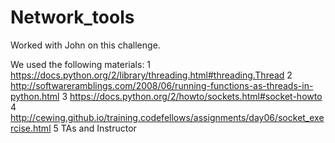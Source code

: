 Network_tools
=============


Worked with John on this challenge.

We used the following materials:
 1 https://docs.python.org/2/library/threading.html#threading.Thread
 2 http://softwareramblings.com/2008/06/running-functions-as-threads-in-python.html
 3 https://docs.python.org/2/howto/sockets.html#socket-howto
 4 http://cewing.github.io/training.codefellows/assignments/day06/socket_exercise.html
 5 TAs and Instructor
